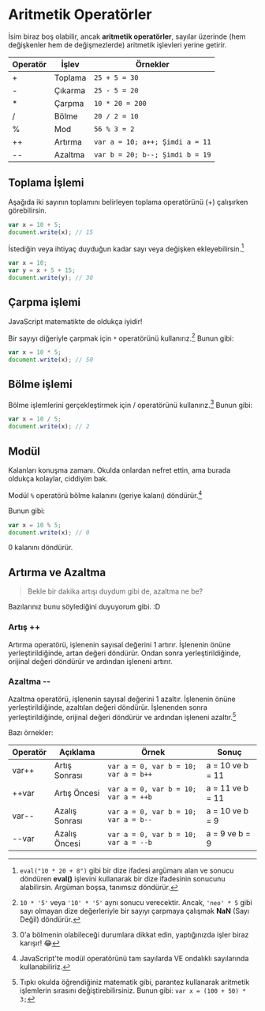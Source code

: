 # Aritmetik Operatörler

İsim biraz boş olabilir, ancak **aritmetik operatörler**, sayılar üzerinde (hem değişkenler hem de değişmezlerde) aritmetik işlevleri yerine getirir.

| Operatör | İşlev | Örnekler |
| -------- | ---- | -------- |
| + | Toplama | `25 + 5 = 30` |
| - | Çıkarma | `25 - 5 = 20` |
| * | Çarpma | `10 * 20 = 200` |
| / | Bölme | `20 / 2 = 10` |
| % | Mod | `56 % 3 = 2` |
| ++ | Artırma | `var a = 10; a++; Şimdi a = 11` |
| -- | Azaltma | `var b = 20; b--; Şimdi b = 19` |

## Toplama İşlemi
Aşağıda iki sayının toplamını belirleyen toplama operatörünü (+) çalışırken görebilirsin.

```javascript
var x = 10 + 5;
document.write(x); // 15
```

İstediğin veya ihtiyaç duyduğun kadar sayı veya değişken ekleyebilirsin.[^1]

```javascript
var x = 10;
var y = x + 5 + 15;
document.write(y); // 30
```
  
  [^1]: `eval("10 * 20 + 8")` gibi bir dize ifadesi argümanı alan ve sonucu döndüren **eval()** işlevini kullanarak bir dize ifadesinin sonucunu alabilirsin. Argüman boşsa, tanımsız döndürür.

## Çarpma işlemi

JavaScript matematikte de oldukça iyidir!

Bir sayıyı diğeriyle çarpmak için `*` operatörünü kullanırız.[^2]
Bunun gibi:
  
```javascript
var x = 10 * 5;
document.write(x); // 50
```

  [^2]: `10 * '5'` veya `'10' * '5'` aynı sonucu verecektir. Ancak, `'neo' * 5` gibi sayı olmayan dize değerleriyle bir sayıyı çarpmaya çalışmak **NaN** (Sayı Değil) döndürür.

## Bölme işlemi

Bölme işlemlerini gerçekleştirmek için / operatörünü kullanırız.[^3]
Bunun gibi:

```javascript
var x = 10 / 5;
document.write(x); // 2
```

  [^3]: 0'a bölmenin olabileceği durumlara dikkat edin, yaptığınızda işler biraz karışır! 😂

## Modül

Kalanları konuşma zamanı. Okulda onlardan nefret ettin, ama burada oldukça kolaylar, ciddiyim bak.

Modül `%` operatörü bölme kalanını (geriye kalanı) döndürür.[^4]

Bunun gibi:

```javascript	
var x = 10 % 5;
document.write(x); // 0
```

0 kalanını döndürür.

  [^4]: JavaScript'te modül operatörünü tam sayılarda VE ondalıklı sayılarında kullanabiliriz.

## Artırma ve Azaltma

> Bekle bir dakika artışı duydum gibi de, azaltma ne be?

Bazılarınız bunu söylediğini duyuyorum gibi. :D

### Artış ++

Artırma operatörü, işlenenin sayısal değerini 1 artırır. İşlenenin önüne yerleştirildiğinde, artan değeri döndürür. Ondan sonra yerleştirildiğinde, orijinal değeri döndürür ve ardından işleneni artırır.

### Azaltma --

Azaltma operatörü, işlenenin sayısal değerini 1 azaltır. İşlenenin önüne yerleştirildiğinde, azaltılan değeri döndürür. İşlenenden sonra yerleştirildiğinde, orijinal değeri döndürür ve ardından işleneni azaltır.[^5]

  [^5]: Tıpkı okulda öğrendiğiniz matematik gibi, parantez kullanarak aritmetik işlemlerin sırasını değiştirebilirsiniz.
  Bunun gibi: `var x = (100 + 50) * 3;`

Bazı örnekler:

| Operatör | Açıklama | Örnek | Sonuç |
| -------- | -------- | ---- | ----- |
| var++ | Artış Sonrası | `var a = 0, var b = 10; var a = b++` | a = 10 ve b = 11 |
| ++var | Artış Öncesi | `var a = 0, var b = 10; var a = ++b` | a = 11 ve b = 11 |
| var-- | Azalış Sonrası | `var a = 0, var b = 10; var a = b--` | a = 10 ve b = 9 |
| --var | Azalış Öncesi | `var a = 0, var b = 10; var a = --b` | a = 9 ve b = 9 |

